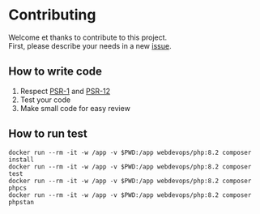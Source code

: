 # Contributing

Welcome et thanks to contribute to this project.  
First, please describe your needs in a new [issue](https://github.com/litesaml/schemas/issues).

## How to write code

1. Respect [PSR-1](https://www.php-fig.org/psr/psr-1/) and [PSR-12](https://www.php-fig.org/psr/psr-12/)
2. Test your code
3. Make small code for easy review

## How to run test

```shell
docker run --rm -it -w /app -v $PWD:/app webdevops/php:8.2 composer install
docker run --rm -it -w /app -v $PWD:/app webdevops/php:8.2 composer test
docker run --rm -it -w /app -v $PWD:/app webdevops/php:8.2 composer phpcs
docker run --rm -it -w /app -v $PWD:/app webdevops/php:8.2 composer phpstan
```
